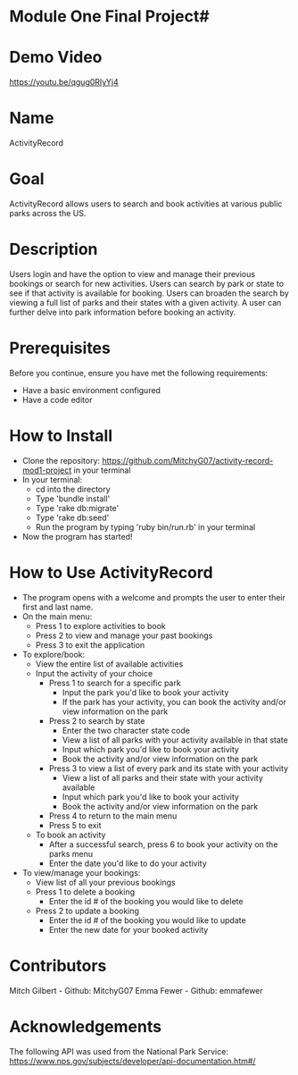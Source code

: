 # Module One Final Project#

# Demo Video
https://youtu.be/qgug0RIyYj4

# Name
ActivityRecord

# Goal 
ActivityRecord allows users to search and book activities at various public parks across the US. 

# Description
Users login and have the option to view and manage their previous bookings or search for new activities. Users can search by park or state to see if that activity is available for booking. Users can broaden the search by viewing a full list of parks and their states with a given activity. A user can further delve into park information before booking an activity.

# Prerequisites
Before you continue, ensure you have met the following requirements:

* Have a basic environment configured 
* Have a code editor 

# How to Install
* Clone the repository: https://github.com/MitchyG07/activity-record-mod1-project
  in your terminal
* In your terminal:
  * cd into the directory
  * Type 'bundle install'
  * Type 'rake db:migrate'
  * Type 'rake db:seed'
  * Run the program by typing 'ruby bin/run.rb' in your terminal
* Now the program has started!


# How to Use ActivityRecord
* The program opens with a welcome and prompts the user to enter their first and last name.
* On the main menu:
  * Press 1 to explore activities to book
  * Press 2 to view and manage your past bookings
  * Press 3 to exit the application
* To explore/book:
  * View the entire list of available activities
  * Input the activity of your choice
    * Press 1 to search for a specific park
      * Input the park you'd like to book your activity
      * If the park has your activity, you can book the activity and/or view information on the park
    * Press 2 to search by state
      * Enter the two character state code 
      * View a list of all parks with your activity available in that state
      * Input which park you'd like to book your activity
      * Book the activity and/or view information on the park
    * Press 3 to view a list of every park and its state with your activity
      * View a list of all parks and their state with your activity available
      * Input which park you'd like to book your activity
      * Book the activity and/or view information on the park
    * Press 4 to return to the main menu
    * Press 5 to exit
  * To book an activity
    * After a successful search, press 6 to book your activity on the parks menu
    * Enter the date you'd like to do your activity
* To view/manage your bookings:
  * View list of all your previous bookings
  * Press 1 to delete a booking
    * Enter the id # of the booking you would like to delete
  * Press 2 to update a booking
    * Enter the id # of the booking you would like to update
    * Enter the new date for your booked activity
  
# Contributors
Mitch Gilbert - Github: MitchyG07
Emma Fewer - Github: emmafewer

# Acknowledgements
The following API was used from the National Park Service:
https://www.nps.gov/subjects/developer/api-documentation.htm#/


  

